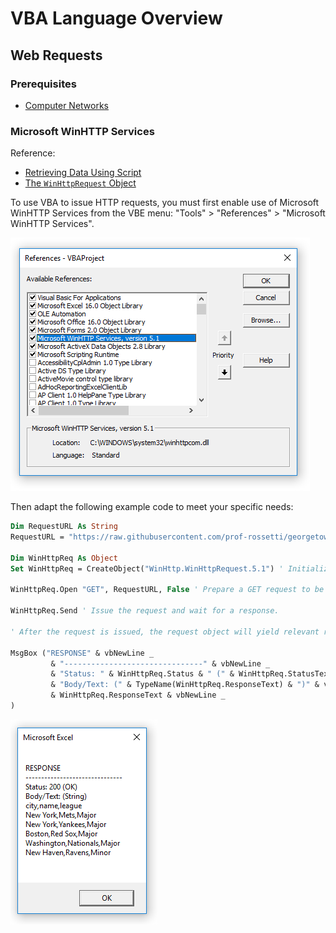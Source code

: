 # VBA Language Overview

## Web Requests

### Prerequisites

  + [Computer Networks](/notes/computer-networks/notes.md)

### Microsoft WinHTTP Services

Reference:

  + [Retrieving Data Using Script](https://msdn.microsoft.com/en-us/library/windows/desktop/aa384071)
  + [The `WinHttpRequest` Object](https://msdn.microsoft.com/en-us/library/windows/desktop/aa384106)

To use VBA to issue HTTP requests, you must first enable use of Microsoft WinHTTP Services from the VBE menu:
"Tools" > "References" > "Microsoft WinHTTP Services".

![a screenshot depicting the selection of "" in the References ](/notes/visual-basic/references/win-http/enabling-win-http-services.png)

Then adapt the following example code to meet your specific needs:

```vb
Dim RequestURL As String
RequestURL = "https://raw.githubusercontent.com/prof-rossetti/georgetown-opim-557-20-201710/master/exercises/web-requests/teams.csv" ' Specify a URL pointing to some static data or some dynamic API endpoint.

Dim WinHttpReq As Object
Set WinHttpReq = CreateObject("WinHttp.WinHttpRequest.5.1") ' Initialize a new request object.

WinHttpReq.Open "GET", RequestURL, False ' Prepare a GET request to be sent to the specified URL. For me, using parentheses like ... WinHttpReq.Open("GET", RequestURL, False) ... caused an error, but omitting them bypassed the error.

WinHttpReq.Send ' Issue the request and wait for a response.

' After the request is issued, the request object will yield relevant response properties like Status, StatusText, and ResponseText

MsgBox ("RESPONSE" & vbNewLine _
         & "-------------------------------" & vbNewLine _
         & "Status: " & WinHttpReq.Status & " (" & WinHttpReq.StatusText & ")" & vbNewLine _
         & "Body/Text: (" & TypeName(WinHttpReq.ResponseText) & ")" & vbNewLine _
         & WinHttpReq.ResponseText & vbNewLine _
)
```

![a screenshot of a message box containing the response status (200, OK) and the response text (a CSV string)](/notes/visual-basic/references/win-http/example-response.png)
